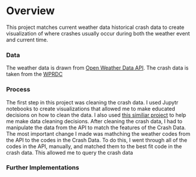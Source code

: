 # Overview
 This project matches current weather data historical crash data to create visualization of where crashes usually occur during both the weather event and current time. 
 
### Data
The weather data is drawn from [Open Weather Data API]("https://openweathermap.org/api). The crash data is taken from the [WPRDC](https://data.wprdc.org/dataset/allegheny-county-crash-data)

### Process 
The first step in this project was cleaning the crash data. I used Jupytr notebooks to create visualizations that allowed me to make educated decisions on how to clean the data. I also used [this similiar project]() to help me make data cleaning decisions. After cleaning the crash data, I had to manipulate the data from the API to match the features of the Crash Data. The most important change I made was mathching the weather codes from the API to the codes in the Crash Data. To do this, I went through all of the codes in the API, manually, and matched them to the best fit code in the crash data. This allowed me to query the crash data 

### Further Implementations 


